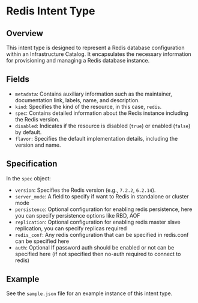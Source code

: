 # Redis Intent Type

## Overview

This intent type is designed to represent a Redis database configuration within an Infrastructure Catalog. It encapsulates the necessary information for provisioning and managing a Redis database instance.

## Fields

- `metadata`: Contains auxiliary information such as the maintainer, documentation link, labels, name, and description.
- `kind`: Specifies the kind of the resource, in this case, `redis`.
- `spec`: Contains detailed information about the Redis instance including the Redis version.
- `disabled`: Indicates if the resource is disabled (`true`) or enabled (`false`) by default.
- `flavor`: Specifies the default implementation details, including the version and name.

## Specification

In the `spec` object:
- `version`: Specifies the Redis version (e.g., `7.2.2`, `6.2.14`).
- `server_mode`: A field to specify if want to Redis in standalone or cluster mode
- `persistence`: Optional configuration for enabling redis persistence, here you can specify persistence options like RBD, AOF
- `replication`: Optional configuration for enabling redis master slave replication, you can specify replicas required
- `redis_conf`: Any redis configuration that can be specified in redis.conf can be specified here
- `auth`: Optional If password auth should be enabled or not can be specified here (if not specified then no-auth required to connect to redis) 

## Example

See the `sample.json` file for an example instance of this intent type.